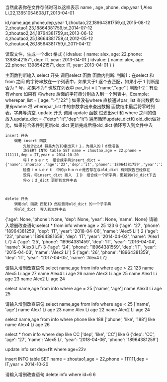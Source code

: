 当然此表你在文件存储时可以这样表示
  name  , age ,phone, dep,year
1,Alex Li,22,13651054608,IT,2013-04-01


id,name,age,phone,dep,year
1,zhoutao,22,18964381759,qt,2015-08-12
2,zhoutao1,23,18864381759,bt,2014-07-12
3,zhoutao2,24,18764381759,at,2013-06-12
4,zhoutao3,25,18664381759,ct,2012-05-12
5,zhoutao4,26,18564381759,it,2011-04-12


读取文件，生成一个dict 格式
{
 idvalue: {
        name: alex,
        age: 22.phone: 13985421571,
        dep: IT,
        year: 2013-04-01
    }
 idvalue: {
        name: alex,
        age: 22.phone: 13985421571,
        dep: IT,
        year: 2013-04-01
    }
}

主函数判断输入
	select 开头
	调用select 函数
		函数内判断:
			判断1：在select 和 from 之间 的字符串放在一个列表中，如果大于1 逐个去匹配，如果小于 1 判断是否为 * 号，如果不为* 也放在列表中 par_list =  [ "name","age" ]
				判断1-2：有没有where 如果有 将where 后面的字符串分别放入到一个列表中，Example: wherepar_list = [ age, ">","22" ]
					如果没有where 直接通过par_list 查出数据
					如果有where 将 wherepar_list 中的参数拿出来查出数据
			函数结束最后将零时列表，字典等清空.
	update 开头
		调用 update 函数
			过滤出set 和 where 之间的值 放入update_dict = {"detp":"it","dep":"it"}
			遍历循环update_dict和 old_dict做对比，如果符合条件则更新old_dict
		更新完成后将old_dict 循环写入到文件中去


	insert 开头
		调用 insert 函数
			先统计出id 将最大的ID拿出来＋１，为插入的ｉｄ做准备
			INSERT INTO table SET name = zhoutao,age = 22,phone = 111111,dep = IT,year = 2014-10-20
			将ｉｎｓｅｒｔ　组合成字典insert_dict = {'name':'zhoutao','age':'22','dep':'it','phone':'18964381759','year':'20140123'}
			检查ｉｎｓｅｒｔ　中的ｐｈｏｎｅ是否存在与old_dict 有则报告已经存在
			没有，将insert_dict 插入　ＩＤ　组合成一个新字典，更新到old_dict下去
			将ｏｌｄ_dict 更新到文件中去



	delete 开头
		调用del 函数 匹配ID 然后删除old_dict 的一个子字典
		将old_dict  写入到文件中去


{'age': None, 'phone': None, 'dep': None, 'year': None, 'name': None}
请输入增删改查语句:select * from info where age > 25
123
6 {'age': '27', 'phone': '18964381259', 'dep': 'IT', 'year': '2018-04-06', 'name': 'Alex5 Li'}
2 {'age': '23', 'phone': '18964381659', 'dep': 'IT', 'year': '2014-04-02', 'name': 'Alex1 Li'}
4 {'age': '25', 'phone': '18964381459', 'dep': 'IT', 'year': '2016-04-04', 'name': 'Alex3 Li'}
3 {'age': '24', 'phone': '18964381559', 'dep': 'IT', 'year': '2015-04-03', 'name': 'Alex2 Li'}
5 {'age': '26', 'phone': '18964381359', 'dep': 'IT', 'year': '2017-04-05', 'name': 'Alex4 Li'}


请输入增删改查语句:select name,age from info where age > 22
123
name Alex5 Li
age 27
name Alex4 Li
age 26
name Alex3 Li
age 25
name Alex1 Li
age 23
name Alex2 Li
age 24

select name,age from info where age = 25
['name', 'age']
name Alex3 Li
age 25

请输入增删改查语句:select name,age from info where age < 25
['name', 'age']
name Alex1 Li
age 23
name Alex Li
age 22
name Alex2 Li
age 24

select name,age from info where phone like 188
['phone', 'like', '188']
like
name Alex4 Li
age 26

select * from info where dep like CC
['dep', 'like', 'CC']
like
6 {'dep': 'CC', 'age': '27', 'name': 'Alex5 Li', 'year': '2018-04-06', 'phone': '18964381259'}




update info set dep=t1t where age=22v



insert INTO table SET name = zhoutao1,age = 22,phone = 111111,dep = IT,year = 2014-10-20


请输入增删改查语句:delete info where id=6
6